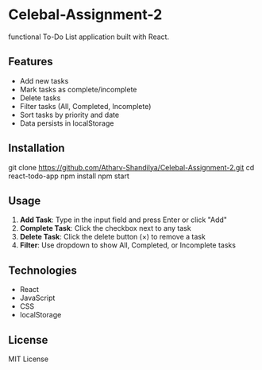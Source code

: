 # Celebal-Assignment-2

functional To-Do List application built with React.

## Features

- Add new tasks
- Mark tasks as complete/incomplete
- Delete tasks
- Filter tasks (All, Completed, Incomplete)
- Sort tasks by priority and date
- Data persists in localStorage

## Installation

git clone https://github.com/Atharv-Shandilya/Celebal-Assignment-2.git
cd react-todo-app
npm install
npm start

## Usage

1. **Add Task**: Type in the input field and press Enter or click "Add"
2. **Complete Task**: Click the checkbox next to any task
3. **Delete Task**: Click the delete button (×) to remove a task
4. **Filter**: Use dropdown to show All, Completed, or Incomplete tasks

## Technologies

- React
- JavaScript
- CSS
- localStorage

## License

MIT License
